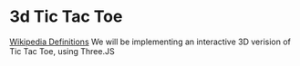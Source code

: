 # 3d Tic Tac Toe
[Wikipedia Definitions](https://en.wikipedia.org/wiki/3D_tic-tac-toe)
We will be implementing an interactive 3D verision of Tic Tac Toe, using Three.JS

